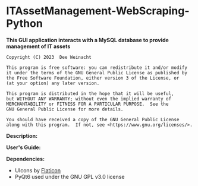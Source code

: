 # ITAssetManagement-WebScraping-Python

**This GUI application interacts with a MySQL database to provide management
of IT assets**

    Copyright (C) 2023  Dee Weinacht

    This program is free software: you can redistribute it and/or modify
    it under the terms of the GNU General Public License as published by
    the Free Software Foundation, either version 3 of the License, or
    (at your option) any later version.

    This program is distributed in the hope that it will be useful,
    but WITHOUT ANY WARRANTY; without even the implied warranty of
    MERCHANTABILITY or FITNESS FOR A PARTICULAR PURPOSE.  See the
    GNU General Public License for more details.

    You should have received a copy of the GNU General Public License
    along with this program.  If not, see <https://www.gnu.org/licenses/>.

**Description:**  


**User's Guide:**  


**Dependencies:**
- UIcons by <a href="https://www.flaticon.com/uicons">Flaticon</a>
- PyQt6 used under the GNU GPL v3.0 license
